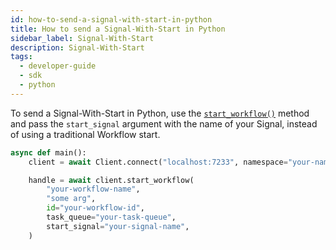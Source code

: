 ```yaml
---
id: how-to-send-a-signal-with-start-in-python
title: How to send a Signal-With-Start in Python
sidebar_label: Signal-With-Start
description: Signal-With-Start
tags:
  - developer-guide
  - sdk
  - python
---
```


To send a Signal-With-Start in Python, use the [`start_workflow()`](https://python.temporal.io/temporalio.client.client#start_workflow) method and pass the `start_signal` argument with the name of your Signal, instead of using a traditional Workflow start.

```python
async def main():
    client = await Client.connect("localhost:7233", namespace="your-namespace")

    handle = await client.start_workflow(
        "your-workflow-name",
        "some arg",
        id="your-workflow-id",
        task_queue="your-task-queue",
        start_signal="your-signal-name",
    )
```
